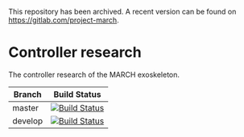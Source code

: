 This repository has been archived. A recent version can be found on https://gitlab.com/project-march.

# Controller research
The controller research of the MARCH exoskeleton.


| Branch | Build Status |
| ------ |:------------:|
| master | [![Build Status](https://api.travis-ci.com/project-march/controller-research.svg?branch=master)](https://travis-ci.com/project-march/controller-research) |
| develop | [![Build Status](https://api.travis-ci.com/project-march/controller-research.svg?branch=develop)](https://travis-ci.com/project-march/controller-research) |


